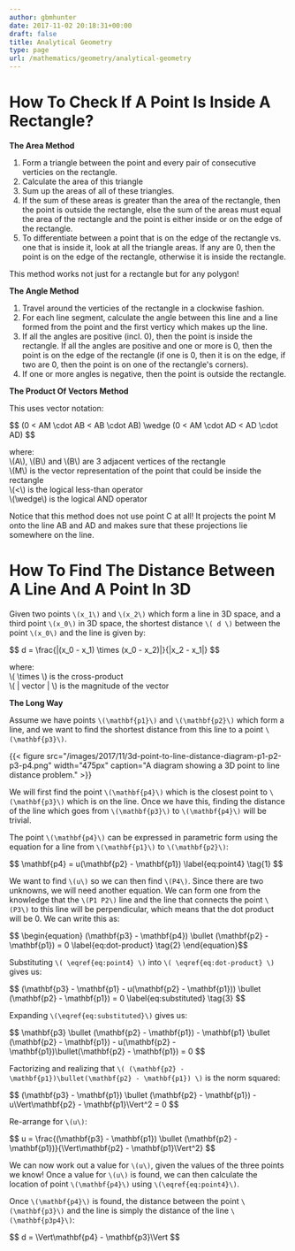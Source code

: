 ```yaml
---
author: gbmhunter
date: 2017-11-02 20:18:31+00:00
draft: false
title: Analytical Geometry
type: page
url: /mathematics/geometry/analytical-geometry
---
```


# How To Check If A Point Is Inside A Rectangle?

**The Area Method**

1. Form a triangle between the point and every pair of consecutive verticies on the rectangle.
2. Calculate the area of this triangle
3. Sum up the areas of all of these triangles.
4. If the sum of these areas is greater than the area of the rectangle, then the point is outside the rectangle, else the sum of the areas must equal the area of the rectangle and the point is either inside or on the edge of the rectangle.
5. To differentiate between a point that is on the edge of the rectangle vs. one that is inside it, look at all the triangle areas. If any are 0, then the point is on the edge of the rectangle, otherwise it is inside the rectangle.

This method works not just for a rectangle but for any polygon!

**The Angle Method**

1. Travel around the verticies of the rectangle in a clockwise fashion.
2. For each line segment, calculate the angle between this line and a line formed from the point and the first verticy which makes up the line.
3. If all the angles are positive (incl. 0), then the point is inside the rectangle. If all the angles are positive and one or more is 0, then the point is on the edge of the rectangle (if one is 0, then it is on the edge, if two are 0, then the point is on one of the rectangle's corners).
4. If one or more angles is negative, then the point is outside the rectangle.

**The Product Of Vectors Method**

This uses vector notation:

<div>$$ (0 < AM \cdot AB < AB \cdot AB) \wedge (0 < AM \cdot AD < AD \cdot AD) $$</div>

<p class="centered">
    where:<br>
    \(A\), \(B\) and \(B\) are 3 adjacent vertices of the rectangle<br>
    \(M\) is the vector representation of the point that could be inside the rectangle<br>
    \(<\) is the logical less-than operator<br>
    \(\wedge\) is the logical AND operator<br>
 </p>

Notice that this method does not use point C at all! It projects the point M onto the line AB and AD and makes sure that these projections lie somewhere on the line.

# How To Find The Distance Between A Line And A Point In 3D

Given two points `\(x_1\)` and `\(x_2\)` which form a line in 3D space, and a third point `\(x_0\)` in 3D space, the shortest distance `\( d \)` between the point `\(x_0\)` and the line is given by:

<div>$$ d = \frac{|(x_0 - x_1) \times (x_0 - x_2)|}{|x_2 - x_1|} $$</div>

<p class="centered">
    where:<br>
    \( \times \) is the cross-product<br>
    \( | vector | \) is the magnitude of the vector<br>
</p>

**The Long Way**

Assume we have points `\(\mathbf{p1}\)` and `\(\mathbf{p2}\)` which form a line, and we want to find the shortest distance from this line to a point `\(\mathbf{p3}\)`.

{{< figure src="/images/2017/11/3d-point-to-line-distance-diagram-p1-p2-p3-p4.png" width="475px" caption="A diagram showing a 3D point to line distance problem."  >}}

We will first find the point `\(\mathbf{p4}\)` which is the closest point to `\(\mathbf{p3}\)` which is on the line. Once we have this, finding the distance of the line which goes from `\(\mathbf{p3}\)` to `\(\mathbf{p4}\)` will be trivial.

The point `\(\mathbf{p4}\)` can be expressed in parametric form using the equation for a line from `\(\mathbf{p1}\)` to `\(\mathbf{p2}\)`:

<div>$$ \mathbf{p4} = u(\mathbf{p2} - \mathbf{p1}) \label{eq:point4} \tag{1} $$</div>

We want to find `\(u\)` so we can then find `\(P4\)`. Since there are two unknowns, we will need another equation. We can form one from the knowledge that the `\(P1 P2\)` line and the line that connects the point `\(P3\)` to this line will be perpendicular, which means that the dot product will be 0. We can write this as:

<div>$$ \begin{equation} (\mathbf{p3} - \mathbf{p4}) \bullet (\mathbf{p2} - \mathbf{p1}) = 0 \label{eq:dot-product} \tag{2} \end{equation}$$</div>

Substituting `\( \eqref{eq:point4} \)` into `\( \eqref{eq:dot-product} \)` gives us:

<div>$$ (\mathbf{p3} - \mathbf{p1} - u(\mathbf{p2} - \mathbf{p1})) \bullet (\mathbf{p2} - \mathbf{p1}) = 0 \label{eq:substituted} \tag{3} $$</div>

Expanding `\(\eqref{eq:substituted}\)` gives us:

<div>$$ \mathbf{p3} \bullet (\mathbf{p2} - \mathbf{p1}) - \mathbf{p1} \bullet (\mathbf{p2} - \mathbf{p1}) - u(\mathbf{p2} - \mathbf{p1})\bullet(\mathbf{p2} - \mathbf{p1}) = 0 $$</div>

Factorizing and realizing that `\( (\mathbf{p2} - \mathbf{p1})\bullet(\mathbf{p2} - \mathbf{p1}) \)` is the norm squared:

<div>$$ (\mathbf{p3} - \mathbf{p1}) \bullet (\mathbf{p2} - \mathbf{p1}) - u\Vert\mathbf{p2} - \mathbf{p1}\Vert^2 = 0 $$</div>

Re-arrange for `\(u\)`:

<div>$$ u = \frac{(\mathbf{p3} - \mathbf{p1}) \bullet (\mathbf{p2} - \mathbf{p1})}{\Vert\mathbf{p2} - \mathbf{p1}\Vert^2} $$</div>

We can now work out a value for `\(u\)`, given the values of the three points we know! Once a value for `\(u\)` is found, we can then calculate the location of point `\(\mathbf{p4}\)` using `\(\eqref{eq:point4}\)`.

Once `\(\mathbf{p4}\)` is found, the distance between the point `\(\mathbf{p3}\)` and the line is simply the distance of the line `\(\mathbf{p3p4}\)`:

<div>$$ d = \Vert\mathbf{p4} - \mathbf{p3}\Vert $$</div>
